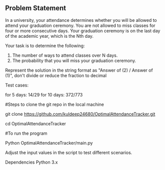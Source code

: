 
## Problem Statement

In a university, your attendance determines whether you will be
allowed to attend your graduation ceremony.
You are not allowed to miss classes for four or more consecutive days.
Your graduation ceremony is on the last day of the academic year,
which is the Nth day.

 
 Your task is to determine the following:

1. The number of ways to attend classes over N days.
2. The probability that you will miss your graduation ceremony.

Represent the solution in the string format as "Answer of (2) / Answer
of (1)", don't  divide or reduce the fraction to decimal

Test cases:

for 5 days: 14/29
for 10 days: 372/773

#Steps to clone the git repo in the local machine

git clone https://github.com/kuldeep24680/OptimalAttendanceTracker.git

cd OptimalAttendanceTracker

#To run the program

Python OptimalAttendanceTracker/main.py

Adjust the input values in the script to test different scenarios.

Dependencies
Python 3.x


